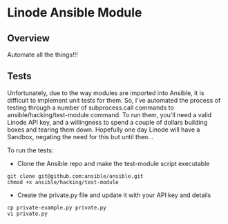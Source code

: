 # Linode Ansible Module

## Overview

Automate all the things!!!

## Tests

Unfortunately, due to the way modules are imported into Ansible, it is difficult to implement unit tests for them. So, I've automated the process of testing through a number of subprocess.call commands to ansible/hacking/test-module command. To run them, you'll need a valid Linode API key, and a willingness to spend a couple of dollars building boxes and tearing them down. Hopefully one day Linode will have a Sandbox, negating the need for this but until then...

To run the tests:

* Clone the Ansible repo and make the test-module script executable

```
git clone git@github.com:ansible/ansible.git
chmod +x ansible/hacking/test-module
```

* Create the private.py file and update it with your API key and details

```
cp private-example.py private.py
vi private.py
```
